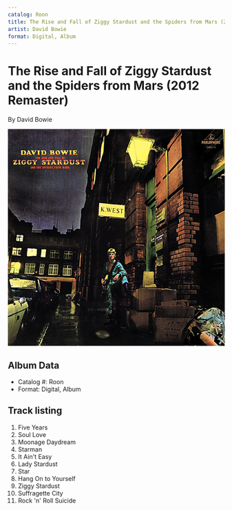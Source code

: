 ```yaml
---
catalog: Roon
title: The Rise and Fall of Ziggy Stardust and the Spiders from Mars (2012 Remaster)
artist: David Bowie
format: Digital, Album
---
```


# The Rise and Fall of Ziggy Stardust and the Spiders from Mars (2012 Remaster)

By David Bowie

![](../../assets/albumcovers/David_Bowie-The_Rise_and_Fall_of_Ziggy_Stardust_and_the_Spiders_from_Mars_2012_Remaster.png)

## Album Data

- Catalog #: Roon
- Format: Digital, Album


## Track listing


1. Five Years
2. Soul Love
3. Moonage Daydream
4. Starman
5. It Ain't Easy
6. Lady Stardust
7. Star
8. Hang On to Yourself
9. Ziggy Stardust
10. Suffragette City
11. Rock 'n' Roll Suicide

